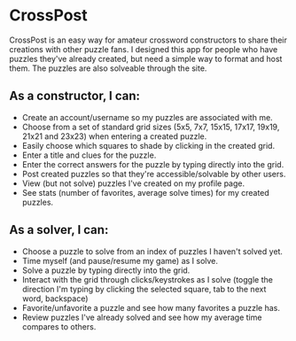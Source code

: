 # CrossPost

CrossPost is an easy way for amateur crossword constructors to share their creations with other puzzle fans.  I designed this app for people who have puzzles they've already created, but need a simple way to format and host them.  The puzzles are also solveable through the site.

## As a constructor, I can:
- Create an account/username so my puzzles are associated with me.
- Choose from a set of standard grid sizes (5x5, 7x7, 15x15, 17x17, 19x19, 21x21 and 23x23) when entering a created puzzle.
- Easily choose which squares to shade by clicking in the created grid.
- Enter a title and clues for the puzzle.
- Enter the correct answers for the puzzle by typing directly into the grid.
- Post created puzzles so that they're accessible/solvable by other users.
- View (but not solve) puzzles I've created on my profile page.
- See stats (number of favorites, average solve times) for my created puzzles.

## As a solver, I can:
- Choose a puzzle to solve from an index of puzzles I haven't solved yet.
- Time myself (and pause/resume my game) as I solve.
- Solve a puzzle by typing directly into the grid.
- Interact with the grid through clicks/keystrokes as I solve (toggle the direction I'm typing by clicking the selected square, tab to the next word, backspace)
- Favorite/unfavorite a puzzle and see how many favorites a puzzle has.
- Review puzzles I've already solved and see how my average time compares to others.
